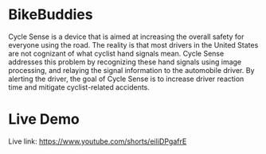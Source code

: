 # BikeBuddies
Cycle Sense is a device that is aimed at increasing the overall safety for everyone using the road. The reality is that most drivers in the United States are not cognizant of what cyclist hand signals mean. Cycle Sense addresses this problem by recognizing these hand signals using image processing, and relaying the signal information to the automobile driver. By alerting the driver, the goal of Cycle Sense is to increase driver reaction time and mitigate cyclist-related accidents.

# Live Demo
Live link: https://www.youtube.com/shorts/eiIiDPgafrE
